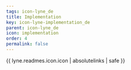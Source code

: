 ```yaml
---
tags: icon-lyne_de
title: Implementation
key: icon-lyne-implementation_de
parent: icon-lyne_de
icon: implementation
order: 4
permalink: false  
---
```

{{ lyne.readmes.icon.icon | absolutelinks | safe }}


